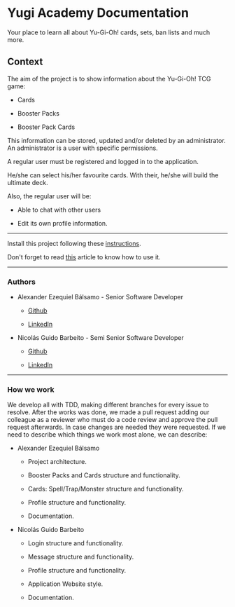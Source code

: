 # Yugi Academy Documentation

Your place to learn all about Yu-Gi-Oh! cards, sets, ban lists and much more.

## Context

The aim of the project is to show information about the Yu-Gi-Oh! TCG game:

- Cards

- Booster Packs

- Booster Pack Cards

This information can be stored, updated and/or deleted by an administrator.
An administrator is a user with specific permissions.

A regular user must be registered and logged in to the application.

He/she can select his/her favourite cards.
With their, he/she will build the ultimate deck.

Also, the regular user will be:

- Able to chat with other users

- Edit its own profile information.

---
Install this project following these [instructions](how-to/how-to-install.md).

Don't forget to read [this](how-to/how-to-use.md) article to know how to use it.

---

### Authors

- Alexander Ezequiel Bálsamo - Senior Software Developer

  - [Github](https://github.com/ezeBalsamo)

  - [LinkedIn](https://www.linkedin.com/in/ezebalsamo/)

- Nicolás Guido Barbeito - Semi Senior Software Developer

  - [Github](https://github.com/NicolasGuidoBarbeito)

  - [LinkedIn](https://www.linkedin.com/in/nicolasguidobarbeito/)

---

### How we work

We develop all with TDD, making different branches for every issue to resolve.
After the works was done, we made a pull request adding our colleague as a reviewer
who must do a code review and approve the pull request afterwards.
In case changes are needed they were requested.
If we need to describe which things we work most alone, we can describe:

- Alexander Ezequiel Bálsamo

  - Project architecture.

  - Booster Packs and Cards structure and functionality.

  - Cards: Spell/Trap/Monster structure and functionality.
  
  - Profile structure and functionality.
  
  - Documentation.

- Nicolás Guido Barbeito

  - Login structure and functionality.
  
  - Message structure and functionality.
  
  - Profile structure and functionality.
  
  - Application Website style.

  - Documentation.
